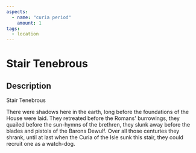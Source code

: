 ```yaml
---
aspects: 
  - name: "curia period"
    amount: 1
tags:
  - location
---
```


# Stair Tenebrous

## Description
Stair Tenebrous

There were shadows here in the earth, long before the foundations of the House were laid. They retreated before the Romans' burrowings, they quailed before the sun-hymns of the brethren, they slunk away before the blades and pistols of the Barons Dewulf. Over all those centuries they shrank, until at last when the Curia of the Isle sunk this stair, they could recruit one as a watch-dog.
